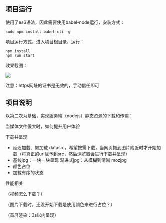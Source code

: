 ## 项目运行
使用了es6语法，因此需要使用babel-node运行，安装方式：

    sudo npm install babel-cli -g 

项目运行方式，进入项目根目录，运行：

    npm install
    npm run start

效果截图：

![](https://i.loli.net/2019/12/13/C8nYc6xBELtJTsl.png)

注意：https网址的证书是无效的，手动信任即可


## 项目说明





以第二次为基础，实现服务端（nodejs）静态资源的下载和传输：

当媒体文件很大时，如何提升用户体验

下载并呈现

- 延迟加载、懒加载
  datasrc，希望按需下载，当网页拖到图片附近时才开始加载（将真正的url赋予到src，然后浏览器会进行下载并呈现）
- 基线jpg：一块一块呈现
  渐进式jpg：从模糊到清晰
  mozjpg
- 颜色占位
- 加载有序的状态

性能相关

（视频怎么下载？）

（图片下载时，还没开始下载是使用颜色来进行占位？）

（首屏渲染：3s以内呈现）
